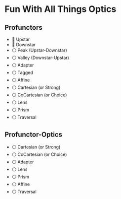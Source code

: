 # Fun With All Things Optics

## Profunctors
- :large_orange_diamond: Upstar
- :large_orange_diamond: Downstar
- :white_circle: Peak (Upstar-Downstar)
- :white_circle: Valley (Downstar-Upstar)
- :white_circle: Adapter
- :white_circle: Tagged
- :white_circle: Affine
- :white_circle: Cartesian   (or Strong)
- :white_circle: CoCartesian (or Choice)
- :white_circle: Lens
- :white_circle: Prism
- :white_circle: Traversal

## Profunctor-Optics
- :white_circle: Cartesian   (or Strong)
- :white_circle: CoCartesian (or Choice)
- :white_circle: Adapter
- :white_circle: Lens
- :white_circle: Prism
- :white_circle: Affine
- :white_circle: Traversal